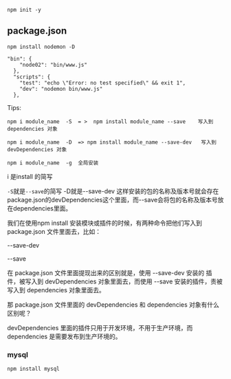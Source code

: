 ```
npm init -y
```

## package.json

```
npm install nodemon -D
```


```
"bin": {
    "node02": "bin/www.js"
  },
  "scripts": {
    "test": "echo \"Error: no test specified\" && exit 1",
    "dev": "nodemon bin/www.js"
  },
```

Tips:

```
npm i module_name  -S  = >  npm install module_name --save    写入到 dependencies 对象

npm i module_name  -D  => npm install module_name --save-dev   写入到 devDependencies 对象

npm i module_name  -g  全局安装
```

 i 是install 的简写

`-S`就是`--save`的简写
-D就是--save-dev 这样安装的包的名称及版本号就会存在package.json的devDependencies这个里面，而--save会将包的名称及版本号放在dependencies里面。

我们在使用npm install 安装模块或插件的时候，有两种命令把他们写入到 package.json 文件里面去，比如：

--save-dev

--save

在 package.json 文件里面提现出来的区别就是，使用 --save-dev 安装的 插件，被写入到 devDependencies 对象里面去，而使用 --save 安装的插件，责被写入到 dependencies 对象里面去。

那 package.json 文件里面的 devDependencies  和 dependencies 对象有什么区别呢？

devDependencies  里面的插件只用于开发环境，不用于生产环境，而 dependencies  是需要发布到生产环境的。

### mysql

```
npm install mysql
```

